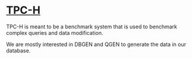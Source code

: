 # [TPC-H](http://www.tpc.org/tpch/)

TPC-H is meant to be a benchmark system that is used to benchmark complex queries and data modification.

We are mostly interested in DBGEN and QGEN to generate the data in our database.
